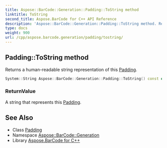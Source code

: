 ```yaml
---
title: Aspose::BarCode::Generation::Padding::ToString method
linktitle: ToString
second_title: Aspose.BarCode for C++ API Reference
description: 'Aspose::BarCode::Generation::Padding::ToString method. Returns a human-readable string representation of this Padding in C++.'
type: docs
weight: 900
url: /cpp/aspose.barcode.generation/padding/tostring/
---
```

## Padding::ToString method


Returns a human-readable string representation of this [Padding](../).

```cpp
System::String Aspose::BarCode::Generation::Padding::ToString() const override
```


### ReturnValue

A string that represents this [Padding](../).

## See Also

* Class [Padding](../)
* Namespace [Aspose::BarCode::Generation](../../)
* Library [Aspose.BarCode for C++](../../../)
